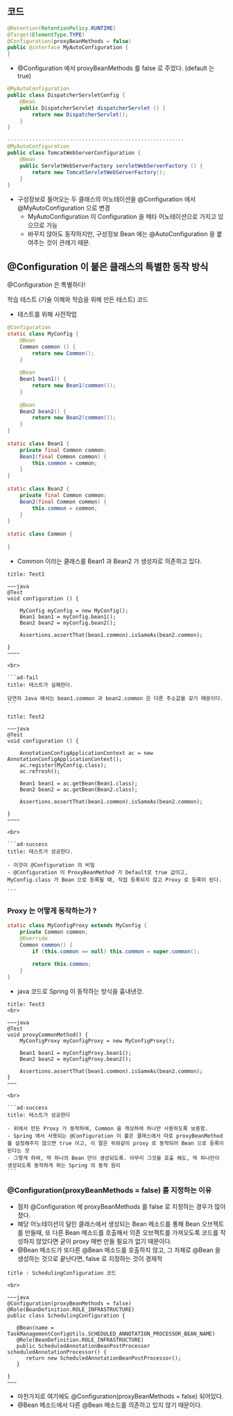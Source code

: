 
## 코드

```java
@Retention(RetentionPolicy.RUNTIME)  
@Target(ElementType.TYPE)  
@Configuration(proxyBeanMethods = false)  
public @interface MyAutoConfiguration {  
}
```

- @Configuration 에서 proxyBeanMethods 를 false 로 주었다. (default 는 true)

```java
@MyAutoConfiguration  
public class DispatcherServletConfig {  
    @Bean  
    public DispatcherServlet dispatcherServlet () {  
        return new DispatcherServlet();  
    }   
}

---------------------------------------------------------
@MyAutoConfiguration  
public class TomcatWebServerConfiguration {  
    @Bean  
    public ServletWebServerFactory servletWebServerFactory () {  
        return new TomcatServletWebServerFactory();  
    }  
}
```

- 구성정보로 들어오는 두 클래스의 어노테이션을 @Configuration 에서 @MyAutoConfiguration 으로 변경
	- MyAutoConfiguration 이 Configuration 을 메타 어노테이션으로 가지고 있으므로 가능
	- 바꾸지 않아도 동작하지만, 구성정보 Bean 에는 @AutoConfiguration 을 붙여주는 것이 관례기 때문.


## @Configuration 이 붙은 클래스의 특별한 동작 방식

@Configuration 은 특별하다!

학습 테스트 (기술 이해와 학습을 위해 만든 테스트) 코드

- 테스트를 위해 사전작업

```java
@Configuration  
static class MyConfig {  
    @Bean  
    Common common () {  
        return new Common();  
    }  
  
    @Bean  
    Bean1 bean1() {  
        return new Bean1(common());  
    }  
  
    @Bean  
    Bean2 bean2() {  
        return new Bean2(common());  
    }  
}  
  
static class Bean1 {  
    private final Common common;  
    Bean1(final Common common) {  
        this.common = common;  
    }  
}  
  
static class Bean2 {  
    private final Common common;  
    Bean2(final Common common) {  
        this.common = common;  
    }  
}  
  
static class Common {  
  
}
```
- Common 이라는 클래스를 Bean1 과 Bean2 가 생성자로 의존하고 있다.


````ad-note 
title: Test1

~~~java
@Test  
void configuration () {  
  
    MyConfig myConfig = new MyConfig();  
    Bean1 bean1 = myConfig.bean1();  
    Bean2 bean2 = myConfig.bean2();  
  
    Assertions.assertThat(bean1.common).isSameAs(bean2.common);  
  
}
~~~~

<br>

```ad-fail
title: 테스트가 실패한다.

당연히 Java 에서는 bean1.common 과 bean2.common 은 다른 주소값을 갖기 때문이다.
```

````



````ad-note 
title: Test2

~~~java
@Test  
void configuration () {  
  
    AnnotationConfigApplicationContext ac = new AnnotationConfigApplicationContext();  
    ac.register(MyConfig.class);  
    ac.refresh();  
  
    Bean1 bean1 = ac.getBean(Bean1.class);  
    Bean2 bean2 = ac.getBean(Bean2.class);  
  
    Assertions.assertThat(bean1.common).isSameAs(bean2.common);  
  
}
~~~~

<br>

```ad-success
title: 테스트가 성공한다.

- 이것이 @Configuration 의 비밀
- @Configuration 이 ProxyBeanMethod 가 Default로 true 값이고, MyConfig.class 가 Bean 으로 등록될 때, 직접 등록되지 않고 Proxy 로 등록이 된다.

```

````


### Proxy 는 어떻게 동작하는가 ?

```java
static class MyConfigProxy extends MyConfig {  
    private Common common;  
    @Override  
    Common common() {  
        if (this.common == null) this.common = super.common();  
  
        return this.common;  
    }  
}
```

- java 코드로 Spring 이 동작하는 방식을 흉내낸것. 

````ad-note
title: Test3
<br>

~~~java
@Test  
void proxyCommonMethod() {  
    MyConfigProxy myConfigProxy = new MyConfigProxy();  
  
    Bean1 bean1 = myConfigProxy.bean1();  
    Bean2 bean2 = myConfigProxy.bean2();  
  
    Assertions.assertThat(bean1.common).isSameAs(bean2.common);  
}
~~~

<br>

```ad-success
title: 테스트가 성공한다

- 위에서 만든 Proxy 가 동작하여, Common 을 캐싱하여 하나만 사용하도록 보증함.
- Spring 에서 사용되는 @Configuration 이 붙은 클래스에서 따로 proxyBeanMethod 를 설정해주지 않으면 true 이고, 이 말은 위와같이 proxy 로 동작되어 Bean 으로 등록이 된다는 것
- 그렇게 하여, 딱 하나의 Bean 만이 생성되도록. 아무리 그것을 호출 해도, 딱 하나만이 생성되도록 동작하게 하는 Spring 의 동작 원리
```

````


### @Configuration(proxyBeanMethods = false) 를 지정하는 이유

- 점차 @Configuration 에 proxyBeanMethods 를 false 로 지정하는 경우가 많아졌다. 
- 해당 어노테이션이 달린 클래스에서 생성되는 Bean 메소드를 통해 Bean 오브젝트를 만들때, 또 다른 Bean 메소드를 호출해서 의존 오브젝트를 가져오도록 코드를 작성하지 않았다면 굳이 proxy 매번 만들 필요가 없기 때문이다.
- @Bean 메소드가 또다른 @Bean 메소드를 호출하지 않고, 그 자체로 @Bean 을 생성하는 것으로 끝난다면, false 로 지정하는 것이 경제적

```ad-info
title : SchedulingConfiguration 코드

<br>

~~~java
@Configuration(proxyBeanMethods = false)  
@Role(BeanDefinition.ROLE_INFRASTRUCTURE)  
public class SchedulingConfiguration {  
  
   @Bean(name = TaskManagementConfigUtils.SCHEDULED_ANNOTATION_PROCESSOR_BEAN_NAME)  
   @Role(BeanDefinition.ROLE_INFRASTRUCTURE)  
   public ScheduledAnnotationBeanPostProcessor scheduledAnnotationProcessor() {  
      return new ScheduledAnnotationBeanPostProcessor();  
   }  
  
}
~~~
```
- 마찬가지로 여기에도 @Configuration(proxyBeanMethods = false) 되어있다.
- @Bean 메소드에서 다른 @Bean 메소드를 의존하고 있지 않기 때문이다. 
